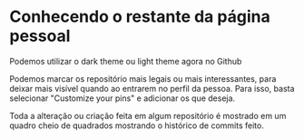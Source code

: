 # Conhecendo o restante da página pessoal

Podemos utilizar o dark theme ou light theme agora no Github

Podemos marcar os repositório mais legais ou mais interessantes, para deixar mais visível quando ao entrarem no perfil da pessoa. Para isso, basta selecionar "Customize your pins" e adicionar os que deseja.

Toda a alteração ou criação feita em algum repositório é mostrado em um quadro cheio de quadrados mostrando o histórico de commits feito.